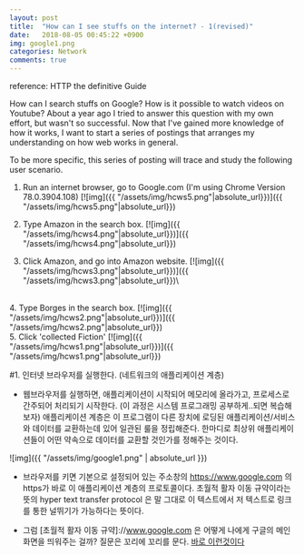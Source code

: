 ```yaml
---
layout: post
title:  "How can I see stuffs on the internet? - 1(revised)"
date:   2018-08-05 00:45:22 +0900
img: google1.png
categories: Network
comments: true
---
```

reference: HTTP the definitive Guide

How can I search stuffs on Google? How is it possible to watch videos on Youtube?
About a year ago I tried to answer this question with my own effort, but wasn't so successful. Now that I've gained more knowledge of how it works, I want to start a series of postings that arranges my understanding on how web works in general. 

To be more specific, this series of posting will trace and study the following user scenario.

1. Run an internet browser, go to Google.com (I'm using Chrome Version 78.0.3904.108)
[![img]({{ "/assets/img/hcws5.png"|absolute_url}})]({{ "/assets/img/hcws5.png"|absolute_url}})

2. Type Amazon in the search box.
[![img]({{ "/assets/img/hcws4.png"|absolute_url}})]({{ "/assets/img/hcws4.png"|absolute_url}})

3. Click Amazon, and go into Amazon website.
[![img]({{ "/assets/img/hcws3.png"|absolute_url}})]({{ "/assets/img/hcws3.png"|absolute_url}})\
<br>
4. Type Borges in the search box.
[![img]({{ "/assets/img/hcws2.png"|absolute_url}})]({{ "/assets/img/hcws2.png"|absolute_url}})
<br>
5. Click 'collected Fiction'
[![img]({{ "/assets/img/hcws1.png"|absolute_url}})]({{ "/assets/img/hcws1.png"|absolute_url}})

#1.	인터넷 브라우저를 실행한다. (네트워크의 애플리케이션 계층)
-	웹브라우저를 실행하면, 애플리케이션이 시작되어 메모리에 올라가고, 프로세스로 간주되어 처리되기 시작한다. (이 과정은 시스템 프로그래밍 공부하게..되면 복습해보자) 애플리케이션 계층은 이 프로그램이 다른 장치에 로딩된 애플리케이션/서비스와 데이터를 교환하는데 있어 일관된 룰을 정립해준다. 한마디로 최상위 애플리케이션들이 어떤 약속으로 데이터를 교환할 것인가를 정해주는 것이다. 
 
 ![img]({{ "/assets/img/google1.png" | absolute_url }})
 
-	브라우저를 키면 기본으로 설정되어 있는 주소창의 https://www.google.com 의 https가 바로 이 애플리케이션 계층의 프로토콜이다. 초월적 활자 이동 규약이라는 뜻의 hyper text transfer protocol 은 말 그대로 이 텍스트에서 저 텍스트로 링크를 통한 널뛰기가 가능하다는 뜻이다. 

-	그럼 [초월적 활자 이동 규약]://www.google.com 은 어떻게 나에게 구글의 메인 화면을 띄워주는 걸까? 질문은 꼬리에 꼬리를 문다. [바로 이런것이다](http://tlonist.github.io/jekyll/update/2018/08/05/how-can-we-search-2.html)

[jekyll-docs]: https://jekyllrb.com/docs/home
[jekyll-gh]:   https://github.com/jekyll/jekyll
[jekyll-talk]: https://talk.jekyllrb.com/
